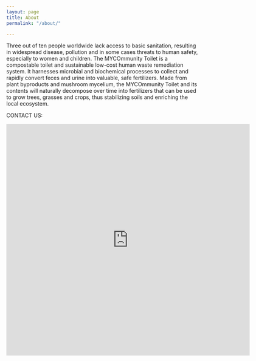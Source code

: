 ```yaml
---
layout: page
title: About
permalink: "/about/"

---
```

Three out of ten people worldwide lack access to basic sanitation, resulting in widespread disease, pollution and in some cases threats to human safety, especially to women and children. The MYCOmmunity Toilet is a compostable toilet and sustainable low-cost human waste remediation system. It harnesses microbial and biochemical processes to collect and rapidly convert feces and urine into valuable, safe fertilizers. Made from plant byproducts and mushroom mycelium, the MYCOmmunity Toilet and its contents will naturally decompose over time into fertilizers that can be used to grow trees, grasses and crops, thus stabilizing soils and enriching the local ecosystem.

CONTACT US:

<iframe src="https://docs.google.com/forms/d/e/1FAIpQLSedflOnMHYneu4dkztOcjNQJZnBwr64bWhXgh7XJB6Cm84wBg/viewform?embedded=true" width="640" height="611" frameborder="0" marginheight="0" marginwidth="0">Loading...</iframe>